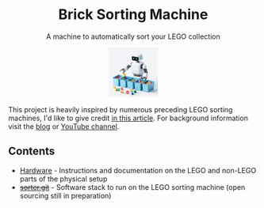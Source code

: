 <div align="center">

# Brick Sorting Machine

A machine to automatically sort your LEGO collection

<img src="doc/logo.jpeg" width="100" />

</div>

This project is heavily inspired by numerous preceding LEGO sorting machines, I'd like to give credit [in this article](https://medium.com/@bricksortingmachine/lego-sorting-machine-overview-d390645759f9). For background information visit the [blog](https://medium.com/@bricksortingmachine)
or [YouTube channel](https://www.youtube.com/@BrickSortingMachine).

## Contents

- [Hardware](doc/hardware/hardware.md) - Instructions and documentation on the LEGO and non-LEGO parts of the physical setup
- ~~[sorter.git](http://)~~ - Software stack to run on the LEGO sorting machine (open sourcing still in preparation)
